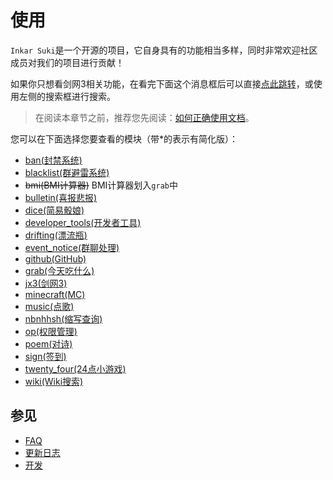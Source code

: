 # 使用

`Inkar Suki`是一个开源的项目，它自身具有的功能相当多样，同时非常欢迎社区成员对我们的项目进行贡献！

如果你只想看剑网3相关功能，在看完下面这个消息框后可以直接[点此跳转](https://inkar-suki.codethink.cn/Inkar-Suki-Docs/#/usage?id=jx3)，或使用左侧的搜索框进行搜索。

> 在阅读本章节之前，推荐您先阅读：[如何正确使用文档](/docs_usage)。

您可以在下面选择您要查看的模块（带*的表示有简化版）：
- [ban(封禁系统)](/ban)
- [blacklist(群避雷系统)](/blacklist)
- ~~bmi(BMI计算器)~~ BMI计算器划入`grab`中
- [bulletin(喜报悲报)](/bulletin)
- [dice(简易骰娘)](/dice)
- [developer_tools(开发者工具)](/developer_tools)
- [drifting(漂流瓶)](/drifting)
- [event_notice(群聊处理)](/event_notice)
- [github(GitHub)](/github)
- [grab(今天吃什么)](/grab)
- [jx3(剑网3)](/jx3)
- [minecraft(MC)](/minecraft)
- [music(点歌)](/music)
- [nbnhhsh(缩写查询)](/nbnhhsh)
- [op(权限管理)](/op)
- [poem(对诗)](/poem)
- [sign(签到)](/sign)
- [twenty_four(24点小游戏)](/twenty_four)
- [wiki(Wiki搜索)](/wiki)

## 参见

* [FAQ](/faq)
* [更新日志](/changelog)
* [开发](/develop)
